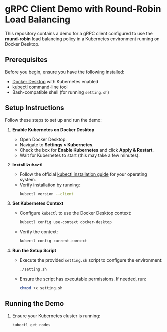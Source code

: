 # gRPC Client Demo with Round-Robin Load Balancing

This repository contains a demo for a gRPC client configured to use the **round-robin** load balancing policy in a Kubernetes environment running on Docker Desktop.

## Prerequisites

Before you begin, ensure you have the following installed:

- [Docker Desktop](https://www.docker.com/products/docker-desktop/) with Kubernetes enabled
- [kubectl](https://kubernetes.io/docs/tasks/tools/) command-line tool
- Bash-compatible shell (for running `setting.sh`)

## Setup Instructions

Follow these steps to set up and run the demo:

1. **Enable Kubernetes on Docker Desktop**
   - Open Docker Desktop.
   - Navigate to **Settings > Kubernetes**.
   - Check the box for **Enable Kubernetes** and click **Apply & Restart**.
   - Wait for Kubernetes to start (this may take a few minutes).

2. **Install kubectl**
   - Follow the official [kubectl installation guide](https://kubernetes.io/docs/tasks/tools/#kubectl) for your operating system.
   - Verify installation by running:
     ```bash
     kubectl version --client
     ```

3. **Set Kubernetes Context**
   - Configure `kubectl` to use the Docker Desktop context:
     ```bash
     kubectl config use-context docker-desktop
     ```
   - Verify the context:
     ```bash
     kubectl config current-context
     ```

4. **Run the Setup Script**
   - Execute the provided `setting.sh` script to configure the environment:
     ```bash
     ./setting.sh
     ```
   - Ensure the script has executable permissions. If needed, run:
     ```bash
     chmod +x setting.sh
     ```

## Running the Demo

1. Ensure your Kubernetes cluster is running:
   ```bash
   kubectl get nodes